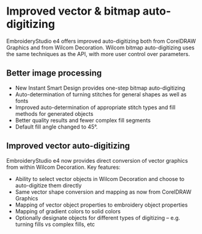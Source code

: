 # Improved vector & bitmap auto-digitizing

EmbroideryStudio e4 offers improved auto-digitizing both from CorelDRAW Graphics and from Wilcom Decoration. Wilcom bitmap auto-digitizing uses the same techniques as the API, with more user control over parameters.

## Better image processing

- New Instant Smart Design provides one-step bitmap auto-digitizing
- Auto-determination of turning stitches for general shapes as well as fonts
- Improved auto-determination of appropriate stitch types and fill methods for generated objects
- Better quality results and fewer complex fill segments
- Default fill angle changed to 45°.

## Improved vector auto-digitizing

EmbroideryStudio e4 now provides direct conversion of vector graphics from within Wilcom Decoration. Key features:

- Ability to select vector objects in Wilcom Decoration and choose to auto-digitize them directly
- Same vector shape conversion and mapping as now from CorelDRAW Graphics
- Mapping of vector object properties to embroidery object properties
- Mapping of gradient colors to solid colors
- Optionally designate objects for different types of digitizing – e.g. turning fills vs complex fills, etc
